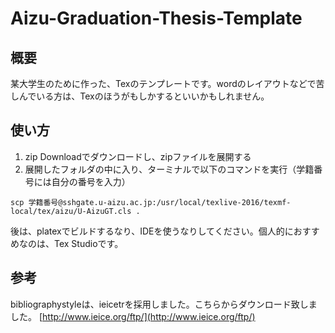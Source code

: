 # Aizu-Graduation-Thesis-Template

## 概要
某大学生のために作った、Texのテンプレートです。wordのレイアウトなどで苦しんでいる方は、Texのほうがもしかするといいかもしれません。

## 使い方
1. zip Downloadでダウンロードし、zipファイルを展開する
2. 展開したフォルダの中に入り、ターミナルで以下のコマンドを実行（学籍番号には自分の番号を入力）
```shell
scp 学籍番号@sshgate.u-aizu.ac.jp:/usr/local/texlive-2016/texmf-local/tex/aizu/U-AizuGT.cls .
```
後は、platexでビルドするなり、IDEを使うなりしてください。個人的におすすめなのは、Tex Studioです。

## 参考
bibliographystyleは、ieicetrを採用しました。こちらからダウンロード致しました。
[http://www.ieice.org/ftp/](http://www.ieice.org/ftp/)
